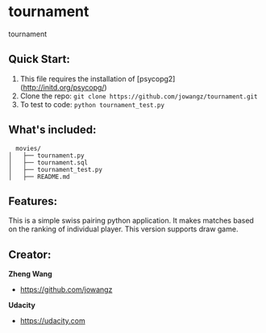 # tournament
tournament

## Quick Start:

  1. This file requires the installation of [psycopg2] (http://initd.org/psycopg/)
  2. Clone the repo: ```git clone https://github.com/jowangz/tournament.git```
  3. To test to code: ```python tournament_test.py```

## What's included:

```
  movies/
│   ├── tournament.py
│   ├── tournament.sql
│   ├── tournament_test.py
│   ├── README.md
```

## Features:

  This is a simple swiss pairing python application. It makes matches based on
    the ranking of individual player. This version supports draw game.


## Creator:

**Zheng Wang**

* https://github.com/jowangz

**Udacity**

* https://udacity.com
